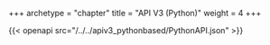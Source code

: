 +++
archetype = "chapter"
title = "API V3 (Python)"
weight = 4
+++

{{< openapi src="/../../apiv3_pythonbased/PythonAPI.json" >}}